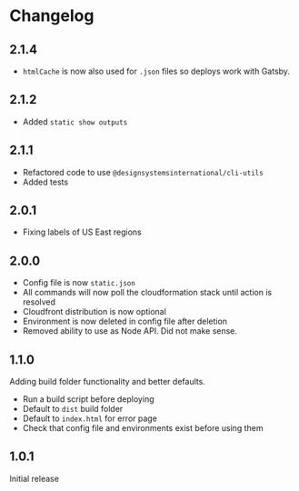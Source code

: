 # Changelog

## 2.1.4

- `htmlCache` is now also used for `.json` files so deploys work with Gatsby.

## 2.1.2

- Added `static show outputs`

## 2.1.1

- Refactored code to use `@designsystemsinternational/cli-utils`
- Added tests

## 2.0.1

- Fixing labels of US East regions

## 2.0.0

- Config file is now `static.json`
- All commands will now poll the cloudformation stack until action is resolved
- Cloudfront distribution is now optional
- Environment is now deleted in config file after deletion
- Removed ability to use as Node API. Did not make sense.

## 1.1.0

Adding build folder functionality and better defaults.

- Run a build script before deploying
- Default to `dist` build folder
- Default to `index.html` for error page
- Check that config file and environments exist before using them

## 1.0.1

Initial release
